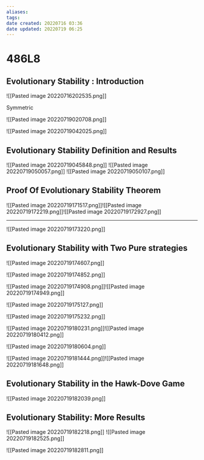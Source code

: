 ```yaml
---
aliases: 
tags: 
date created: 20220716 03:36
date updated: 20220719 06:25
---
```


# 486L8

## **Evolutionary Stability : Introduction**

![[Pasted image 20220716202535.png]]

Symmetric

![[Pasted image 20220719020708.png]]

![[Pasted image 20220719042025.png]]

## **Evolutionary Stability Definition and Results**

![[Pasted image 20220719045848.png]]
![[Pasted image 20220719050057.png]]
![[Pasted image 20220719050107.png]]

## **Proof Of Evolutionary Stability Theorem**

![[Pasted image 20220719171517.png]]![[Pasted image 20220719172219.png]]![[Pasted image 20220719172927.png]]

---

![[Pasted image 20220719173220.png]]

## **Evolutionary Stability with Two Pure strategies**

![[Pasted image 20220719174607.png]]

![[Pasted image 20220719174852.png]]

![[Pasted image 20220719174908.png]]![[Pasted image 20220719174949.png]]

![[Pasted image 20220719175127.png]]

![[Pasted image 20220719175232.png]]

![[Pasted image 20220719180231.png]]![[Pasted image 20220719180412.png]]

![[Pasted image 20220719180604.png]]

![[Pasted image 20220719181444.png]]![[Pasted image 20220719181648.png]]

## **Evolutionary Stability in the Hawk-Dove Game**

![[Pasted image 20220719182039.png]]

## **Evolutionary Stability: More Results**

![[Pasted image 20220719182218.png]]
![[Pasted image 20220719182525.png]]

![[Pasted image 20220719182811.png]]

